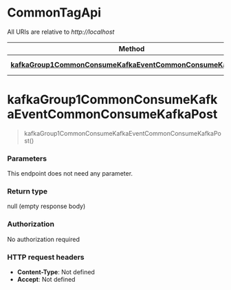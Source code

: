 # CommonTagApi

All URIs are relative to *http://localhost*

| Method | HTTP request | Description |
|------------- | ------------- | -------------|
| [**kafkaGroup1CommonConsumeKafkaEventCommonConsumeKafkaPost**](CommonTagApi.md#kafkaGroup1CommonConsumeKafkaEventCommonConsumeKafkaPost) | **POST** /kafka/group1/commonConsumeKafka/EventCommonConsumeKafka |  |


<a name="kafkaGroup1CommonConsumeKafkaEventCommonConsumeKafkaPost"></a>
# **kafkaGroup1CommonConsumeKafkaEventCommonConsumeKafkaPost**
> kafkaGroup1CommonConsumeKafkaEventCommonConsumeKafkaPost()



### Parameters
This endpoint does not need any parameter.

### Return type

null (empty response body)

### Authorization

No authorization required

### HTTP request headers

- **Content-Type**: Not defined
- **Accept**: Not defined

